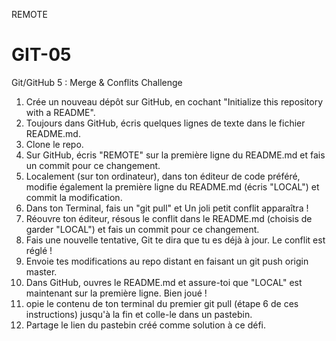 REMOTE

# GIT-05
Git/GitHub 5 : Merge &amp; Conflits
Challenge
1. Crée un nouveau dépôt sur GitHub, en cochant "Initialize this repository with a README".
2. Toujours dans GitHub, écris quelques lignes de texte dans le fichier README.md.
3. Clone le repo.
4. Sur GitHub, écris "REMOTE" sur la première ligne du README.md et fais un commit pour ce changement.
5. Localement (sur ton ordinateur), dans ton éditeur de code préféré, modifie également la première ligne du README.md (écris "LOCAL") et commit la modification.
6. Dans ton Terminal, fais un "git pull" et Un joli petit conflit apparaîtra !
7. Réouvre ton éditeur, résous le conflit dans le README.md (choisis de garder "LOCAL") et fais un commit pour ce changement.
8. Fais une nouvelle tentative, Git te dira que tu es déjà à jour. Le conflit est réglé !
9. Envoie tes modifications au repo distant en faisant un git push origin master.
10. Dans GitHub, ouvres le README.md et assure-toi que "LOCAL" est maintenant sur la première ligne. Bien joué !
11. opie le contenu de ton terminal du premier git pull (étape 6 de ces instructions) jusqu'à la fin et colle-le dans un pastebin.
12. Partage le lien du pastebin créé comme solution à ce défi.
